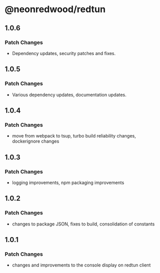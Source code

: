 # @neonredwood/redtun

## 1.0.6

### Patch Changes

- Dependency updates, security patches and fixes.

## 1.0.5

### Patch Changes

- Various dependency updates, documentation updates.

## 1.0.4

### Patch Changes

- move from webpack to tsup, turbo build reliability changes, dockerignore changes

## 1.0.3

### Patch Changes

- logging improvements, npm packaging improvements

## 1.0.2

### Patch Changes

- changes to package JSON, fixes to build, consolidation of constants

## 1.0.1

### Patch Changes

- changes and improvements to the console display on redtun client
